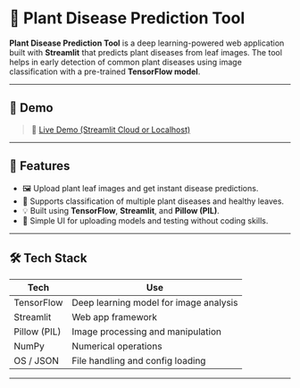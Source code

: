 # 🌿 Plant Disease Prediction Tool

**Plant Disease Prediction Tool** is a deep learning-powered web application built with **Streamlit** that predicts plant diseases from leaf images. The tool helps in early detection of common plant diseases using image classification with a pre-trained **TensorFlow model**.

---

## 📸 Demo

> 🔗 [Live Demo (Streamlit Cloud or Localhost)](https://your-deployment-link.com)

---

## 🧠 Features

- 🖼️ Upload plant leaf images and get instant disease predictions.
- 🌱 Supports classification of multiple plant diseases and healthy leaves.
- 💡 Built using **TensorFlow**, **Streamlit**, and **Pillow (PIL)**.
- 📁 Simple UI for uploading models and testing without coding skills.

---

## 🛠️ Tech Stack

| Tech         | Use                                   |
|--------------|----------------------------------------|
| TensorFlow   | Deep learning model for image analysis |
| Streamlit    | Web app framework                      |
| Pillow (PIL) | Image processing and manipulation      |
| NumPy        | Numerical operations                   |
| OS / JSON    | File handling and config loading       |

---

